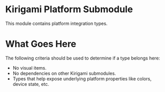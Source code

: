# Kirigami Platform Submodule

This module contains platform integration types.

# What Goes Here

The following criteria should be used to determine if a type belongs here:

-   No visual items.
-   No dependencies on other Kirigami submodules.
-   Types that help expose underlying platform properties like colors, device
    state, etc.
